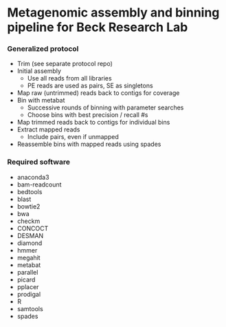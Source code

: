 # Metagenomic assembly and binning pipeline for Beck Research Lab

### Generalized protocol
* Trim (see separate protocol repo)
* Initial assembly
  * Use all reads from all libraries
  * PE reads are used as pairs, SE as singletons
* Map raw (untrimmed) reads back to contigs for coverage
* Bin with metabat
  * Successive rounds of binning with parameter searches
  * Choose bins with best precision / recall #s
* Map trimmed reads back to contigs for individual bins
* Extract mapped reads
  * Include pairs, even if unmapped
* Reassemble bins with mapped reads using spades

### Required software
* anaconda3
* bam-readcount
* bedtools
* blast
* bowtie2
* bwa
* checkm
* CONCOCT
* DESMAN
* diamond
* hmmer
* megahit
* metabat
* parallel
* picard
* pplacer
* prodigal
* R
* samtools
* spades
